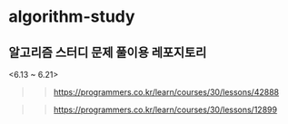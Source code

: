 # algorithm-study

## 알고리즘 스터디 문제 풀이용 레포지토리

<6.13 ~ 6.21>
>> https://programmers.co.kr/learn/courses/30/lessons/42888

>> https://programmers.co.kr/learn/courses/30/lessons/12899
